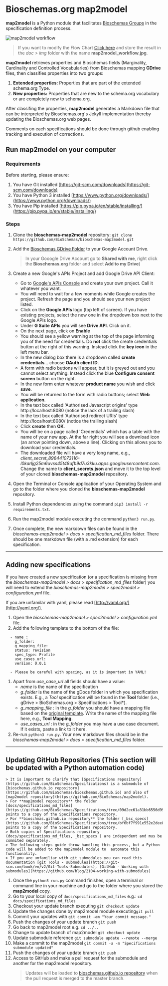 # Bioschemas.org map2model

**map2model** is a Python module that facilitates [Bioschemas Groups](http://bioschemas.org/groups/) in the specification definition process.

![map2model workflow](../master/docs/img/map2model_workflow.jpg)
> If you want to modify the Flow Chart [Click here](https://drive.google.com/file/d/0B9lW_BhBep0TY3NpZ3ZxRnAySkk/view?usp=sharing) and store the result in the *doc > img* folder with the name **map2model_workflow.jpg**.

**map2model** retrieves properties and Bioschemas fields (Marginality, Cardinality and Controlled Vocabularies) from Bioschemas mapping **GDrive** files, then classifies properties into two groups:
1. **Extended properties:** Properties that are part of the extended schema.org Type. 
1. **New properties:** Properties that are new to the schema.org vocabulary or are completely new to schema.org.
      
After classifing the properties, **map2model** generates a Markdown file that can be interpreted by Bioschemas.org's Jekyll implementation thereby updating the Bioschemas.org web pages.

Comments on each specifications should be done through github enabling tracking and execution of corrections.

## Run map2model on your computer

### Requirements

Before starting, please ensure:
1. You have Git installed [https://git-scm.com/downloads](https://git-scm.com/downloads)
1. You have Python 3 installed [https://www.python.org/downloads/](https://www.python.org/downloads/)
1. You have Pip installed [https://pip.pypa.io/en/stable/installing/](https://pip.pypa.io/en/stable/installing/)


### Steps

1. Clone the **bioschemas-map2model** repository: ```git clone https://github.com/BioSchemas/bioschemas-map2model.git```
1. Add the [Bioschemas GDrive Folder](https://drive.google.com/open?id=0B8yXU9SkT3ftaWJtTGYyTTJjck0) to your Google Account Drive.
      > In your Gooogle Drive Account go to **Shared with me**, right click the **Bioschemas.org** folder and select **Add to my Drive**)
      
1. Create a new Google's APIs Project and add Google Drive API Client:
      - Go to [Google's APIs Console](https://console.developers.google.com/iam-admin/projects) and create your own project. Call it whatever you want.
      - You will need to wait for a few moments while Google creates the project. Refresh the page and you should see your new project listed.
      - Click on the **Google APIs** logo (top left of screen). If you have existing projects, select the new one in the dropdown box next to the Google APIs logo.
      - Under **G Suite APIs** you will see **Drive API**. Click on it.
      - On the next page, click on **Enable**
      - You should see a yellow warning at the top of the page informing you of the need for credentials. Do **not** click the create credentials button at the right of this warning. Instead click the **key icon** in the left menu bar.
      - In the new dialog box there is a dropdown called **create credentials**... choose **OAuth client ID**. 
      - A form with radio buttons will appear, but it is greyed out and you cannot select anything. Instead click the blue  **Configure consent screen** button on the right.
      - In the new form enter whatever **product name** you wish and click **save**.
      - You will be returned to the form with radio buttons; select **Web application**.
      - In the text box called 'Authorised Javascript origins' type http://localhost:8080 (notice the lack of a trailing slash)
      - In the text box called 'Authorised redirect URIs' type http://localhost:8080/ (notice the trailing slash)
      - Click **create** then **OK**.
      - You will be on a page called 'Credentials' which has a table with the name of your new app. At the far right you will see a download icon (an arrow pointing down, above a line). Clicking on this allows you to download your credentials.
      - The downloaded file will have a very long name, e.g., *client_secret_896441073116-l0karljg25m6uvss45t48ufb9d7u3kku.apps.googleusercontent.com*. Change the name to **client_secrets.json** and move it to the top level of your cloned **bioschemas-map2model** repository.
1. Open the Terminal or Console application of your Operating System and go to the folder where you cloned the **bioschemas-map2model** repository.
1. Install Python dependencies using the command ```pip3 install -r requirements.txt```.
1. Run the map2model module executing the command ```python3 run.py```.
1. Once complete, the new markdown files can be found in the *bioschemas-map2model > docs > specification_md_files* folder. There should be one markdown file (with a .md extension) for each specification.

***

## Adding new specifications

If you have created a new specification (or a specification is missing from the *bioschemas-map2model > docs > specification_md_files* folder) you will need to extend the *bioschemas-map2model > spec2model > configuration.yml* file.

If you are unfamilar with yaml, please read [http://yaml.org/](http://yaml.org/).

1. Open the *bioschemas-map2model > spec2model > configuration.yml* file.
1. Add the following template to the bottom of the file:
```
  - name : 
    g_folder: 
    g_mapping_file: 
    status: revision
    spec_type: Profile
    use_cases_url:
    version: 0.0.1
```
      - Please be careful with spacing, as it is important in YAML!
1. Apart from *use_case_url* all fields should have a value:
      - *name* is the name of the specification
      - *g_folder* is the name of the gDocs folder in which you specification exists. E.g., a *Tool* specification will be found in the **Tool** folder (i.e., gDrive > BioSchemas.org > Specifications > Tool*). 
      - *g_mapping_file* : in the *g_folder* you should have a mapping file based on the [original template](https://docs.google.com/spreadsheets/d/1OMBiB8SXiRe1b3Cl91IuNlHbJ9_UXHg8B-GY0MYRSaY/edit?usp=sharing). Write the name of the mapping file here, e.g., **Tool Mapping**.
      - *use_cases_url* : in the *g_folder* you may have a use case document. If it exists, paste a link to it here.
1. Re-run ```python3 run.py```. Your new markdown files should be in the *bioschemas-map2model > docs > specification_md_files* folder. 

***

## Updating GitHub Repositories (This section will be updated with a Python automation code)
    
    > It is important to clarify that [Specifications repository](https://github.com/BioSchemas/Specifications) is a submodule of  [bioschemas.github.io repository](https://github.com/BioSchemas/bioschemas.github.io) and also of [map2model repository](https://github.com/BioSchemas/map2model).
    > For **map2model repository** the folder [docs/specifications_md_files](https://github.com/BioSchemas/Specifications/tree/09d2ec61a31bb6556d994efbc43db68a99ac9651) points to a copy of the Specifications repository.
    > For **bioschmas.github.io repository** the folder [_bsc_specs](https://github.com/BioSchemas/Specifications/tree/bf6bf7f991e552e2dee856b0a50248a3d3170093) points to a copy of the Specifications repository.
    > Both copies of Specifications repository (docs/specifications_md_files, _bsc_specs ) are independent and mus be commited separately.
    > The following steps guide throw handling this process, but a Python code will be added to the map2model module to  automate this functionality.
    > If you are unfamiliar with git submodules you can read this documentation [git Tools - submodules](https://git-scm.com/book/en/v2/Git-Tools-Submodules), [GitHub - Working with submodules](https://github.com/blog/2104-working-with-submodules) 

1. Once the ```python3 run.py``` command finishes, open a terminal or command line in your machine and go to the folder where you stored the **map2model** copy.
1. Go to your local copy of ```docs/specifications_md_files``` e.g.: ```cd docs/specifications_md_files```
1. Checkout your update branch executing ```git checkout update```
1. Update the changes done by map2model module executing```git pull```
1. Commit your updates with ```git commit -am "Your commit message."```  
1. Push the changes of your update branch ```git push ```
1. Go back to map2model root e.g. ```cd ../..```
1. Change to update branch of map2model ```git checkout update```
1. Update submodule reference  ```git submodule update --remote --merge ```
1. Make a commit to the map2model ```git commit -a -m "Specifications submodule updated"```
1. Push the changes of your update branch ```git push```
1. Access to GitHub and make a pull request for the submodule and another for the map2model repository.
   > Updates will be loaded to [bioschemas.github.io repository](https://github.com/BioSchemas/bioschemas.github.io) when the pull request is merged to the master branch.
